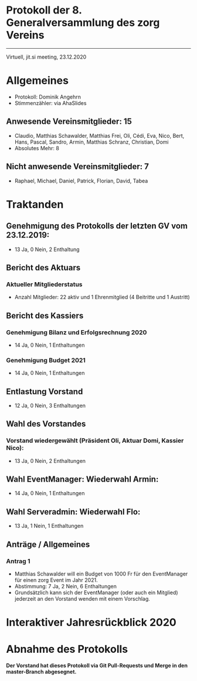 Protokoll der 8. Generalversammlung des zorg Vereins
======
---
Virtuell, jit.si meeting, 23.12.2020

# Allgemeines
- Protokoll: Dominik Angehrn
- Stimmenzähler: via AhaSlides

## Anwesende Vereinsmitglieder: 15
- Claudio, Matthias Schawalder, Matthias Frei, Oli, Cédi, Eva, Nico, Bert, Hans, Pascal, Sandro, Armin, Matthias Schranz, Christian, Domi
- Absolutes Mehr: 8

## Nicht anwesende Vereinsmitglieder: 7
- Raphael, Michael, Daniel, Patrick, Florian, David, Tabea

# Traktanden
## Genehmigung des Protokolls der letzten GV vom 23.12.2019:
- 13 Ja, 0 Nein, 2 Enthaltung

## Bericht des Aktuars
### Aktueller Mitgliederstatus
- Anzahl Mitglieder: 22 aktiv und 1 Ehrenmitglied (4 Beitritte und 1 Austritt)

## Bericht des Kassiers
### Genehmigung Bilanz und Erfolgsrechnung 2020
- 14 Ja, 0 Nein, 1 Enthaltungen 

### Genehmigung Budget 2021
- 14 Ja, 0 Nein, 1 Enthaltungen

## Entlastung Vorstand
- 12 Ja, 0 Nein, 3 Enthaltungen

## Wahl des Vorstandes
### Vorstand wiedergewählt (Präsident Oli, Aktuar Domi, Kassier Nico):
- 13 Ja, 0 Nein, 2 Enthaltungen

## Wahl EventManager: Wiederwahl Armin:
- 14 Ja, 0 Nein, 1 Enthaltungen

## Wahl Serveradmin: Wiederwahl Flo:
- 13 Ja, 1 Nein, 1 Enthaltungen

## Anträge / Allgemeines
### Antrag 1
- Matthias Schawalder will ein Budget von 1000 Fr für den EventManager für einen zorg Event im Jahr 2021.
- Abstimmung: 7 Ja, 2 Nein, 6 Enthaltungen
- Grundsätzlich kann sich der EventManager (oder auch ein Mitglied) jederzeit an den Vorstand wenden mit einem Vorschlag.


# Interaktiver Jahresrückblick 2020

# Abnahme des Protokolls
**Der Vorstand hat dieses Protokoll via Git Pull-Requests und Merge in den master-Branch abgesegnet.**
